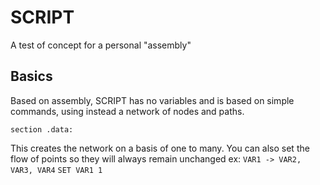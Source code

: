 # SCRIPT

A test of concept for a personal "assembly"

## Basics

Based on assembly, SCRIPT has no variables and is based on simple commands,
using instead a network of nodes and paths.

`section .data:`

This creates the network on a basis of one to many.
You can also set the flow of points so they will always remain unchanged
ex:
`VAR1 -> VAR2, VAR3, VAR4`
`SET VAR1 1`
